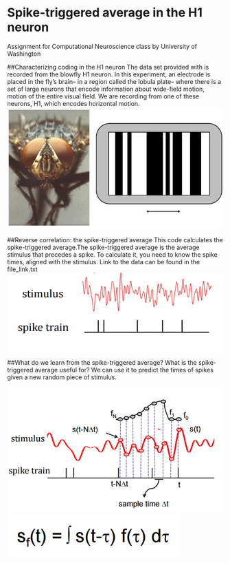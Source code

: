 # Spike-triggered average in the H1 neuron
Assignment for Computational Neuroscience class by University of Washington

##Characterizing coding in the H1 neuron
The data set provided with is recorded from the blowfly H1 neuron. In this experiment, an electrode is placed in the fly’s brain– in a region called the lobula plate– where there is a set of large neurons that encode information about wide-field motion, motion of the entire visual field. We are recording from one of these neurons, H1, which encodes horizontal motion.
![alt text](docs/1.png)

##Reverse correlation: the spike-triggered average
This code calculates the spike-triggered average.The spike-triggered average is the average stimulus that precedes a spike. To calculate it, you need to know the spike times, aligned with the stimulus. Link to the data can be found in the file_link.txt
![alt text](docs/2.png)

##What do we learn from the spike-triggered average?
What is the spike-triggered average useful for? We can use it to predict the times of spikes given a new random piece of stimulus.


![alt text](docs/3.png)
![alt text](docs/4.png)
